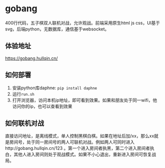 # gobang

400行代码，五子棋双人联机对战，允许观战。前端采用原生html js css，UI基于svg，后端python，无数据库，通信基于websocket。

## 体验地址

https://gobang.hullqin.cn/

## 如何部署

1. 安装python库daphne: `pip install daphne`
2. 运行`run.sh`
3. 打开浏览器，访问本机ip地址，即可看到效果。如果和朋友处于同一wifi，他访问你的ip，也可以查看到效果

## 如何联机对战

直接访问地址，是离线模式，单人控制黑棋白棋。如果在地址后加/xx，那么xx就是房间号，处于同一房间号的两人可联机对战。例如两人可同时进入http://gobang.hullqin.cn/123 。第一个进入房间者执黑，第二个进入房间者执白，其他人进入房间则处于观战模式。如果不小心退出，重新进入房间可恢复战局。
